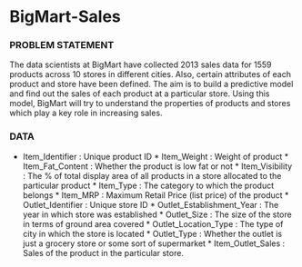 # BigMart-Sales
### PROBLEM STATEMENT 
The data scientists at BigMart have collected 2013 sales data for 1559 products across 10 stores in different cities. Also, certain attributes of each product and store have been defined. The aim is to build a predictive model and find out the sales of each product at a particular store. Using this model, BigMart will try to understand the properties of products and stores which play a key role in increasing sales.
### DATA  
* Item_Identifier : Unique product ID  * Item_Weight : Weight of product  * Item_Fat_Content : Whether the product is low fat or not  * Item_Visibility : The % of total display area of all products in a store allocated to the particular product  * Item_Type : The category to which the product belongs  * Item_MRP : Maximum Retail Price (list price) of the product  * Outlet_Identifier : Unique store ID  * Outlet_Establishment_Year : The year in which store was established  * Outlet_Size : The size of the store in terms of ground area covered  * Outlet_Location_Type : The type of city in which the store is located  * Outlet_Type : Whether the outlet is just a grocery store or some sort of supermarket  * Item_Outlet_Sales : Sales of the product in the particular store.
